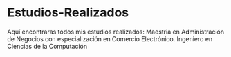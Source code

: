 # Estudios-Realizados
Aquí encontraras todos mis estudios realizados:
Maestria en Administración de Negocios con especialización en Comercio Electrónico.
Ingeniero en Ciencias de la Computación
